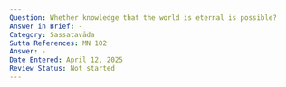 ```yaml
---
Question: Whether knowledge that the world is eternal is possible?
Answer in Brief: -
Category: Sassatavāda
Sutta References: MN 102
Answer: -
Date Entered: April 12, 2025
Review Status: Not started
---
```

